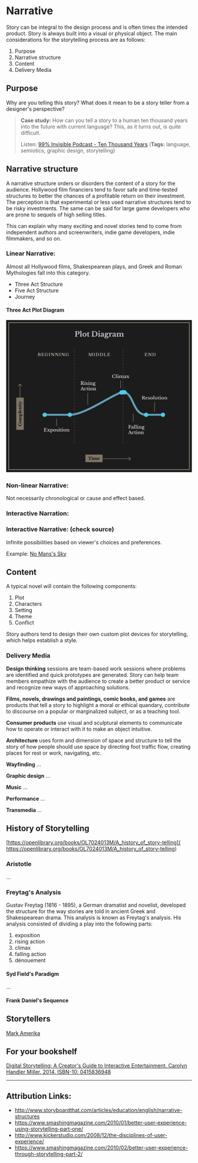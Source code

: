 # Narrative
Story can be integral to the design process and is often times the intended product. Story is always built into a visual or physical object. The main considerations for the storytelling process are as follows:

1. Purpose
2. Narrative structure
3. Content
4. Delivery Media

## Purpose
Why are you telling this story? What does it mean to be a story teller from a designer's perspective?

> **Case study:** How can you tell a story to a human ten thousand years into the future with current language? This, as it turns out, is quite difficult.
> 
> Listen: [99% Invisible Podcast - Ten Thousand Years](http://99percentinvisible.org/episode/ten-thousand-years/) 
> (**Tags:** language, semiotics, graphic design, storytelling)

## Narrative structure
A narrative structure orders or disorders the content of a story for the audience. Hollywood film financiers tend to favor safe and time-tested structures to better the chances of a profitable return on their investment. The perception is that experimental or less used narrative structures tend to be risky investments. The same can be said for large game developers who are prone to sequels of high selling titles.

This can explain why many exciting and novel stories tend to come from independent authors and screenwriters, indie game developers, indie filmmakers, and so on.

### Linear Narrative:
Almost all Hollywood films, Shakespearean plays, and Greek and Roman Mythologies fall into this category.

- Three Act Structure
- Five Act Structure
- Journey

#### Three Act Plot Diagram

![](plot_diagram_reverse2.png)

### Non-linear Narrative:
Not necessarily chronological or cause and effect based.

### Interactive Narration:

### Interactive Narrative: (check source)
Infinite possibilities based on viewer's choices and preferences.

Example: [No Mans's Sky](http://www.no-mans-sky.com/about/)

## Content
A typical novel will contain the following components:

1. Plot
2. Characters
3. Setting
4. Theme
5. Conflict

Story authors tend to design their own custom plot devices for storytelling, which helps establish a style. 

### Delivery Media

**Design thinking** sessions are team-based work sessions where problems are identified and quick prototypes are generated. Story can help team members empathize with the audience to create a better product or service and recognize new ways of approaching solutions.

**Films, novels, drawings and paintings, comic books, and games** are products that tell a story to highlight a moral or ethical quandary, contribute to discourse on a popular or marginalized subject, or as a teaching tool. 

**Consumer products** use visual and sculptural elements to communicate how to operate or interact with it to make an object intuitive.

**Architecture** uses form and dimension of space and structure to tell the story of how people should use space by directing foot traffic flow, creating places for rest or work, navigating, etc.

**Wayfinding** ...

**Graphic design** ...

**Music** ...

**Performance** ...

**Transmedia** ...

## History of Storytelling
[https://openlibrary.org/books/OL7024013M/A_history_of_story-telling]( https://openlibrary.org/books/OL7024013M/A_history_of_story-telling)

### Aristotle
...

### Freytag's Analysis

Gustav Freytag (1816 - 1895), a German dramatist and novelist, developed the structure for the way stories are told in ancient Greek and Shakespearean drama. This analysis is known as Freytag's analysis. His analysis consisted of dividing a play into the following parts:

1. exposition
2. rising action
3. climax
4. falling action
5. dénouement

#### Syd Field's Paradigm
...

#### Frank Daniel's Sequence


## Storytellers
[Mark Amerika](http://www.altx.com/amerika.online/)


## For your bookshelf
[Digital Storytelling: A Creator's Guide to Interactive Entertainment. Carolyn Handler Miller. 2014. ISBN-10: 0415836948](http://www.amazon.com/Digital-Storytelling-creators-interactive-entertainment/dp/0415836948)


---


## Attribution Links:
- http://www.storyboardthat.com/articles/education/english/narrative-structures
- https://www.smashingmagazine.com/2010/01/better-user-experience-using-storytelling-part-one/
- http://www.kickerstudio.com/2008/12/the-disciplines-of-user-experience/
- https://www.smashingmagazine.com/2010/02/better-user-experience-through-storytelling-part-2/